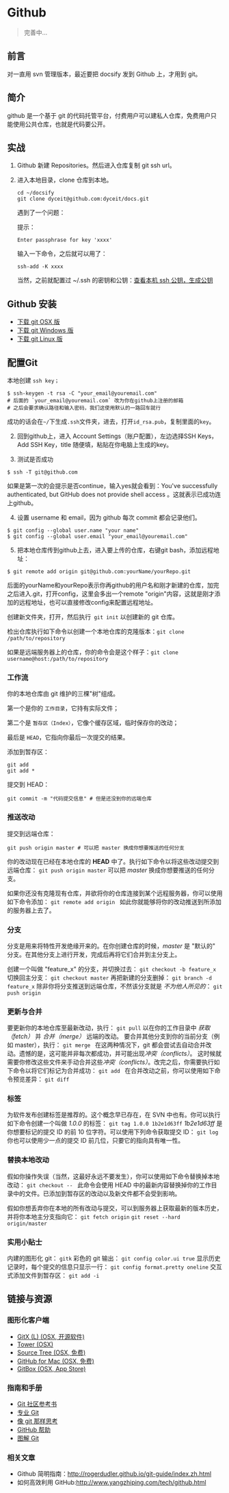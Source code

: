 # Github

> 完善中...

## 前言

对一直用 svn 管理版本，最近要把 docsify 发到 Github 上，才用到 git。

## 简介

github 是一个基于 git 的代码托管平台，付费用户可以建私人仓库，免费用户只能使用公共仓库，也就是代码要公开。

## 实战

1. Github 新建 Repositories。然后进入仓库复制 git ssh url。

2. 进入本地目录，clone 仓库到本地。

   ```shell
   cd ~/docsify
   git clone dyceit@github.com:dyceit/docs.git
   ```

   遇到了一个问题：

   提示：

   ```shell
   Enter passphrase for key 'xxxx'
   ```

   输入一下命令，之后就可以用了：

   ```shell
   ssh-add -K xxxx
   ```

   当然，之前就配置过 ~/.ssh 的密钥和公钥：[查看本机 ssh 公钥，生成公钥](https://www.runoob.com/w3cnote/view-ssh-public-key.html)

## Github 安装

- [下载 git OSX 版](http://code.google.com/p/git-osx-installer/downloads/list?can=3)
- [下载 git Windows 版](http://msysgit.github.io/)
- [下载 git Linux 版](http://book.git-scm.com/2_installing_git.html)

## 配置Git

本地创建 `ssh key；`

```shell
$ ssh-keygen -t rsa -C "your_email@youremail.com" 
# 后面的 `your_email@youremail.com` 改为你在github上注册的邮箱
# 之后会要求确认路径和输入密码，我们这使用默认的一路回车就行
```

成功的话会在`~/`下生成`.ssh`文件夹，进去，打开`id_rsa.pub`，复制里面的`key`。

2. 回到github上，进入 Account Settings（账户配置），左边选择SSH Keys，Add SSH Key，title 随便填，粘贴在你电脑上生成的key。

3. 测试是否成功

```
$ ssh -T git@github.com
```

   如果是第一次的会提示是否continue，输入yes就会看到：You've successfully authenticated, but GitHub does not provide shell access 。这就表示已成功连上github。

4. 设置 username 和 email，因为 github 每次 commit 都会记录他们。

```
$ git config --global user.name "your name"
$ git config --global user.email "your_email@youremail.com"
```

5. 把本地仓库传到github上去，进入要上传的仓库，右键git bash，添加远程地址：

```
$ git remote add origin git@github.com:yourName/yourRepo.git
```

后面的yourName和yourRepo表示你再github的用户名和刚才新建的仓库，加完之后进入.git，打开config，这里会多出一个remote "origin"内容，这就是刚才添加的远程地址，也可以直接修改config来配置远程地址。



创建新文件夹，打开，然后执行` git init` 以创建新的 git 仓库。

检出仓库执行如下命令以创建一个本地仓库的克隆版本：`git clone /path/to/repository `

如果是远端服务器上的仓库，你的命令会是这个样子：`git clone username@host:/path/to/repository`

### 工作流

你的本地仓库由 git 维护的三棵"树"组成。

第一个是你的 `工作目录`，它持有实际文件；

第二个是 `暂存区（Index）`，它像个缓存区域，临时保存你的改动；

最后是 `HEAD`，它指向你最后一次提交的结果。

添加到暂存区：

```shell
git add
git add *
```

提交到 HEAD：

```shell
git commit -m "代码提交信息" # 但是还没到你的远端仓库
```



### 推送改动

提交到远端仓库：

```shell
git push origin master # 可以把 master 换成你想要推送的任何分支
```



你的改动现在已经在本地仓库的 **HEAD** 中了。执行如下命令以将这些改动提交到远端仓库：
`git push origin master`
可以把 *master* 换成你想要推送的任何分支。

如果你还没有克隆现有仓库，并欲将你的仓库连接到某个远程服务器，你可以使用如下命令添加：
`git remote add origin `
如此你就能够将你的改动推送到所添加的服务器上去了。

### 分支

分支是用来将特性开发绝缘开来的。在你创建仓库的时候，*master* 是 "默认的" 分支。在其他分支上进行开发，完成后再将它们合并到主分支上。

创建一个叫做 "feature_x" 的分支，并切换过去：
`git checkout -b feature_x`
切换回主分支：
`git checkout master`
再把新建的分支删掉：
`git branch -d feature_x`
除非你将分支推送到远端仓库，不然该分支就是 *不为他人所见的*：
`git push origin `

### 更新与合并

要更新你的本地仓库至最新改动，执行：
`git pull`
以在你的工作目录中 *获取（fetch）* 并 *合并（merge）* 远端的改动。
要合并其他分支到你的当前分支（例如 master），执行：
`git merge `
在这两种情况下，git 都会尝试去自动合并改动。遗憾的是，这可能并非每次都成功，并可能出现*冲突（conflicts）*。 这时候就需要你修改这些文件来手动合并这些*冲突（conflicts）*。改完之后，你需要执行如下命令以将它们标记为合并成功：
`git add `
在合并改动之前，你可以使用如下命令预览差异：
`git diff  `

### 标签

为软件发布创建标签是推荐的。这个概念早已存在，在 SVN 中也有。你可以执行如下命令创建一个叫做 *1.0.0* 的标签：
`git tag 1.0.0 1b2e1d63ff`
*1b2e1d63ff* 是你想要标记的提交 ID 的前 10 位字符。可以使用下列命令获取提交 ID：
`git log`
你也可以使用少一点的提交 ID 前几位，只要它的指向具有唯一性。

### 替换本地改动

假如你操作失误（当然，这最好永远不要发生），你可以使用如下命令替换掉本地改动：
`git checkout -- `
此命令会使用 HEAD 中的最新内容替换掉你的工作目录中的文件。已添加到暂存区的改动以及新文件都不会受到影响。

假如你想丢弃你在本地的所有改动与提交，可以到服务器上获取最新的版本历史，并将你本地主分支指向它：
`git fetch origin`
`git reset --hard origin/master`

### 实用小贴士

内建的图形化 git：
`gitk`
彩色的 git 输出：
`git config color.ui true`
显示历史记录时，每个提交的信息只显示一行：
`git config format.pretty oneline`
交互式添加文件到暂存区：
`git add -i`

## 链接与资源

### 图形化客户端

- [GitX (L) (OSX, 开源软件)](http://gitx.laullon.com/)
- [Tower (OSX)](http://www.git-tower.com/)
- [Source Tree (OSX, 免费)](http://www.sourcetreeapp.com/)
- [GitHub for Mac (OSX, 免费)](http://mac.github.com/)
- [GitBox (OSX, App Store)](https://itunes.apple.com/gb/app/gitbox/id403388357?mt=12)

### 指南和手册

- [Git 社区参考书](http://book.git-scm.com/)
- [专业 Git](http://progit.org/book/)
- [像 git 那样思考](http://think-like-a-git.net/)
- [GitHub 帮助](http://help.github.com/)
- [图解 Git](http://marklodato.github.io/visual-git-guide/index-zh-cn.html)

### 相关文章

- Github 简明指南：http://rogerdudler.github.io/git-guide/index.zh.html
- 如何高效利用 GitHub:http://www.yangzhiping.com/tech/github.html





